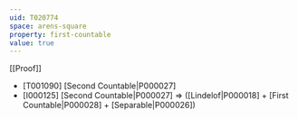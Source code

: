 ```yaml
---
uid: T020774
space: arens-square
property: first-countable
value: true
---
```

[[Proof]]

* [T001090] [Second Countable|P000027]
* [I000125] [Second Countable|P000027] => ([Lindelof|P000018] + [First Countable|P000028] + [Separable|P000026])

